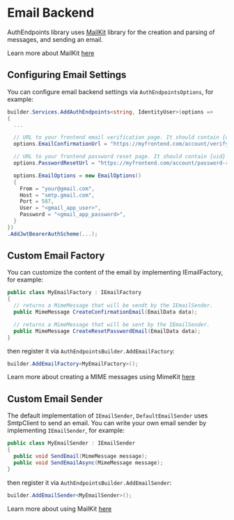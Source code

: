 # Email Backend

AuthEndpoints library uses [MailKit](https://github.com/jstedfast/MimeKit) library for the creation and parsing of messages, and sending an email.

Learn more about MailKit [here](https://github.com/jstedfast/MailKit)

## Configuring Email Settings

You can configure email backend settings via `AuthEndpointsOptions`, for example:

```cs
builder.Services.AddAuthEndpoints<string, IdentityUser>(options => 
{
  ...

  // URL to your frontend email verification page. It should contain {uid} and {token}
  options.EmailConfirmationUrl = "https://myfrontend.com/account/verify-email/{uid}/{token}";

  // URL to your frontend password reset page. It should contain {uid} and {token}
  options.PasswordResetUrl = "https://myfrontend.com/account/password-reset/{uid}/{token}";

  options.EmailOptions = new EmailOptions() 
  {
    From = "your@gmail.com",
    Host = "smtp.gmail.com",
    Port = 587,
    User = "<gmail_app_user>",
    Password = "<gmail_app_password>",
  }
})
.AddJwtBearerAuthScheme(...);
```

## Custom Email Factory

You can customize the content of the email by implementing IEmailFactory, for example:

```cs
public class MyEmailFactory : IEmailFactory
{
  // returns a MimeMessage that will be sendt by the IEmailSender.
  public MimeMessage CreateConfirmationEmail(EmailData data);

  // returns a MimeMessage that will be sent by the IEmailSender.
  public MimeMessage CreateResetPasswordEmail(EmailData data);
}
```

then register it via `AuthEndpointsBuilder.AddEmailFactory`: 

```cs
builder.AddEmailFactory<MyEmailFactory>();
```

Learn more about creating a MIME messages using MimeKit [here](https://github.com/jstedfast/MimeKit#creating-a-simple-message)


## Custom Email Sender

The default implementation of `IEmailSender`, `DefaultEmailSender` uses SmtpClient to send an email.
You can write your own email sender by implementing `IEmailSender`, for example:

```cs
public class MyEmailSender : IEmailSender
{
  public void SendEmail(MimeMessage message);
  public void SendEmailAsync(MimeMessage message);
}
```

then register it via `AuthEndpointsBuilder.AddEmailSender`:

```cs
builder.AddEmailSender<MyEmailSender>();
```

Learn more about using MailKit [here](https://github.com/jstedfast/MailKit#using-mailkit)
